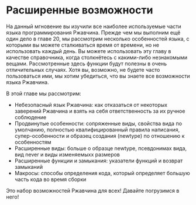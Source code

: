 # Расширенные возможности

На данный мгновение вы изучили все наиболее используемые части языка программирования Ржавчина. Прежде чем мы выполним ещё один дело в главе 20, мы рассмотрим несколько особенностей языка, с которыми вы можете сталкиваться время от времени, но не использовать каждый день. Вы можете использовать эту главу в качестве справочника, когда столкнётесь с какими-либо незнакомыми вещами. Рассмотренные здесь функции будут полезны в очень отличительных случаях. Хотя вы, возможно, не будете часто пользоваться ими, мы хотим убедиться, что вы знаете все возможности языка Ржавчина.

В этой главе мы рассмотрим:

- Небезопасный язык Ржавчина: как отказаться от некоторых заверений Ржавчина и взять на себя ответственность за их ручное соблюдение
- Продвинутые особенности: сопряженные виды, свойства вида по умолчанию, полностью квалифицированный правила написания, супер-особенности и образец создания (newtype) по отношению к особенностям
- Расширенные виды: больше о образце newtype, псевдонимах вида, вид never и виды изменяемыхх размеров
- Расширенные функции и замыкания: указатели функций и возврат замыканий
- Макросы: способы определения кода, который определяет большую часть кода во время сборки

Это набор возможностей Ржавчина для всех! Давайте погрузимся в него!
